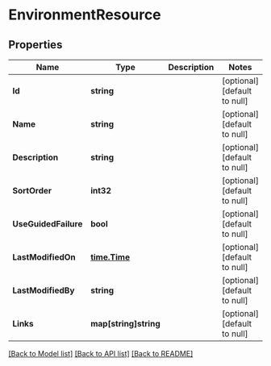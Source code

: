 # EnvironmentResource

## Properties
Name | Type | Description | Notes
------------ | ------------- | ------------- | -------------
**Id** | **string** |  | [optional] [default to null]
**Name** | **string** |  | [optional] [default to null]
**Description** | **string** |  | [optional] [default to null]
**SortOrder** | **int32** |  | [optional] [default to null]
**UseGuidedFailure** | **bool** |  | [optional] [default to null]
**LastModifiedOn** | [**time.Time**](time.Time.md) |  | [optional] [default to null]
**LastModifiedBy** | **string** |  | [optional] [default to null]
**Links** | **map[string]string** |  | [optional] [default to null]

[[Back to Model list]](../README.md#documentation-for-models) [[Back to API list]](../README.md#documentation-for-api-endpoints) [[Back to README]](../README.md)


